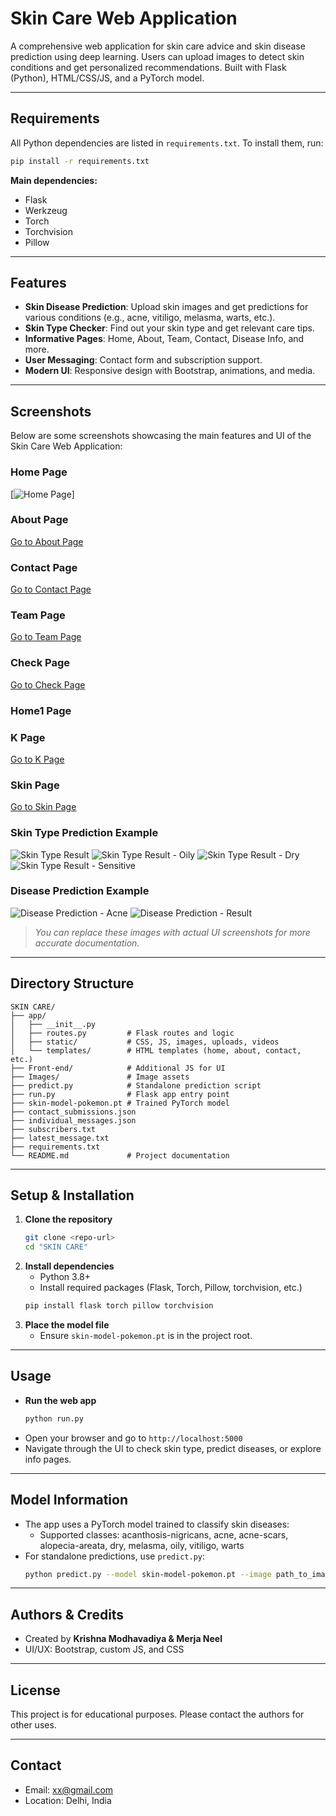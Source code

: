 # Skin Care Web Application

A comprehensive web application for skin care advice and skin disease prediction using deep learning. Users can upload images to detect skin conditions and get personalized recommendations. Built with Flask (Python), HTML/CSS/JS, and a PyTorch model.

---

## Requirements
All Python dependencies are listed in `requirements.txt`. To install them, run:
```bash
pip install -r requirements.txt
```

**Main dependencies:**
- Flask
- Werkzeug
- Torch
- Torchvision
- Pillow

---

## Features
- **Skin Disease Prediction**: Upload skin images and get predictions for various conditions (e.g., acne, vitiligo, melasma, warts, etc.).
- **Skin Type Checker**: Find out your skin type and get relevant care tips.
- **Informative Pages**: Home, About, Team, Contact, Disease Info, and more.
- **User Messaging**: Contact form and subscription support.
- **Modern UI**: Responsive design with Bootstrap, animations, and media.

---

## Screenshots

Below are some screenshots showcasing the main features and UI of the Skin Care Web Application:

### Home Page
[![Home Page](HOMESS.png)]

### About Page
<!-- Add a real screenshot if available -->
[Go to About Page](Images/ABOUTSS.png)

### Contact Page
<!-- Add a real screenshot if available -->
[Go to Contact Page](Images/CONTECTSS.png)

### Team Page
<!-- Add a real screenshot if available -->
[Go to Team Page](Images/TEAMSS.png)

### Check Page
<!-- Add a real screenshot if available -->
[Go to Check Page](Images/CHECKSS.png)

### Home1 Page
<!-- Add a real screenshot if available -->
<!-- No direct route found, add link if available -->

### K Page
<!-- Add a real screenshot if available -->
[Go to K Page](http://localhost:5000/k)

### Skin Page
<!-- Add a real screenshot if available -->
[Go to Skin Page](Images/SKINSS.png)



### Skin Type Prediction Example
![Skin Type Result](Images/Normal.png)
![Skin Type Result - Oily](Images/oily.png)
![Skin Type Result - Dry](Images/dry.png)
![Skin Type Result - Sensitive](Images/Sensitive.png)

### Disease Prediction Example
![Disease Prediction - Acne](Images/acne.png)
![Disease Prediction - Result](Images/result.jpeg)

> _You can replace these images with actual UI screenshots for more accurate documentation._

---

## Directory Structure
```
SKIN CARE/
├── app/
│   ├── __init__.py
│   ├── routes.py         # Flask routes and logic
│   ├── static/           # CSS, JS, images, uploads, videos
│   └── templates/        # HTML templates (home, about, contact, etc.)
├── Front-end/            # Additional JS for UI
├── Images/               # Image assets
├── predict.py            # Standalone prediction script
├── run.py                # Flask app entry point
├── skin-model-pokemon.pt # Trained PyTorch model
├── contact_submissions.json
├── individual_messages.json
├── subscribers.txt
├── latest_message.txt
├── requirements.txt
└── README.md             # Project documentation
```

---

## Setup & Installation
1. **Clone the repository**
   ```bash
   git clone <repo-url>
   cd "SKIN CARE"
   ```
2. **Install dependencies**
   - Python 3.8+
   - Install required packages (Flask, Torch, Pillow, torchvision, etc.)
   ```bash
   pip install flask torch pillow torchvision
   ```
3. **Place the model file**
   - Ensure `skin-model-pokemon.pt` is in the project root.

---

## Usage
- **Run the web app**
  ```bash
  python run.py
  ```
- Open your browser and go to `http://localhost:5000`
- Navigate through the UI to check skin type, predict diseases, or explore info pages.

---

## Model Information
- The app uses a PyTorch model trained to classify skin diseases:
  - Supported classes: acanthosis-nigricans, acne, acne-scars, alopecia-areata, dry, melasma, oily, vitiligo, warts
- For standalone predictions, use `predict.py`:
  ```bash
  python predict.py --model skin-model-pokemon.pt --image path_to_image.jpg
  ```

---

## Authors & Credits
- Created by **Krishna Modhavadiya & Merja Neel**
- UI/UX: Bootstrap, custom JS, and CSS

---

## License
This project is for educational purposes. Please contact the authors for other uses.

---

## Contact
- Email: xx@gmail.com
- Location: Delhi, India
